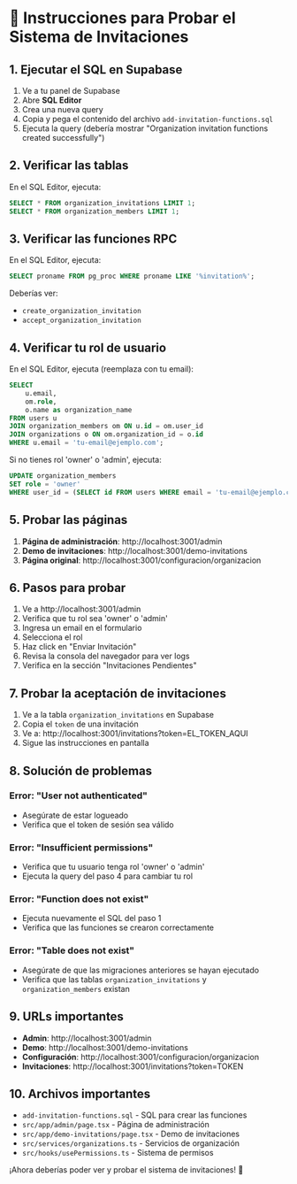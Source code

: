 # 🚀 Instrucciones para Probar el Sistema de Invitaciones

## 1. Ejecutar el SQL en Supabase

1. Ve a tu panel de Supabase
2. Abre **SQL Editor** 
3. Crea una nueva query
4. Copia y pega el contenido del archivo `add-invitation-functions.sql`
5. Ejecuta la query (debería mostrar "Organization invitation functions created successfully")

## 2. Verificar las tablas

En el SQL Editor, ejecuta:
```sql
SELECT * FROM organization_invitations LIMIT 1;
SELECT * FROM organization_members LIMIT 1;
```

## 3. Verificar las funciones RPC

En el SQL Editor, ejecuta:
```sql
SELECT proname FROM pg_proc WHERE proname LIKE '%invitation%';
```

Deberías ver:
- `create_organization_invitation`
- `accept_organization_invitation`

## 4. Verificar tu rol de usuario

En el SQL Editor, ejecuta (reemplaza con tu email):
```sql
SELECT 
    u.email,
    om.role,
    o.name as organization_name
FROM users u
JOIN organization_members om ON u.id = om.user_id
JOIN organizations o ON om.organization_id = o.id
WHERE u.email = 'tu-email@ejemplo.com';
```

Si no tienes rol 'owner' o 'admin', ejecuta:
```sql
UPDATE organization_members 
SET role = 'owner' 
WHERE user_id = (SELECT id FROM users WHERE email = 'tu-email@ejemplo.com');
```

## 5. Probar las páginas

1. **Página de administración**: http://localhost:3001/admin
2. **Demo de invitaciones**: http://localhost:3001/demo-invitations
3. **Página original**: http://localhost:3001/configuracion/organizacion

## 6. Pasos para probar

1. Ve a http://localhost:3001/admin
2. Verifica que tu rol sea 'owner' o 'admin'
3. Ingresa un email en el formulario
4. Selecciona el rol
5. Haz click en "Enviar Invitación"
6. Revisa la consola del navegador para ver logs
7. Verifica en la sección "Invitaciones Pendientes"

## 7. Probar la aceptación de invitaciones

1. Ve a la tabla `organization_invitations` en Supabase
2. Copia el `token` de una invitación
3. Ve a: http://localhost:3001/invitations?token=EL_TOKEN_AQUI
4. Sigue las instrucciones en pantalla

## 8. Solución de problemas

### Error: "User not authenticated"
- Asegúrate de estar logueado
- Verifica que el token de sesión sea válido

### Error: "Insufficient permissions"
- Verifica que tu usuario tenga rol 'owner' o 'admin'
- Ejecuta la query del paso 4 para cambiar tu rol

### Error: "Function does not exist"
- Ejecuta nuevamente el SQL del paso 1
- Verifica que las funciones se crearon correctamente

### Error: "Table does not exist"
- Asegúrate de que las migraciones anteriores se hayan ejecutado
- Verifica que las tablas `organization_invitations` y `organization_members` existan

## 9. URLs importantes

- **Admin**: http://localhost:3001/admin
- **Demo**: http://localhost:3001/demo-invitations
- **Configuración**: http://localhost:3001/configuracion/organizacion
- **Invitaciones**: http://localhost:3001/invitations?token=TOKEN

## 10. Archivos importantes

- `add-invitation-functions.sql` - SQL para crear las funciones
- `src/app/admin/page.tsx` - Página de administración
- `src/app/demo-invitations/page.tsx` - Demo de invitaciones
- `src/services/organizations.ts` - Servicios de organización
- `src/hooks/usePermissions.ts` - Sistema de permisos

¡Ahora deberías poder ver y probar el sistema de invitaciones! 🎉